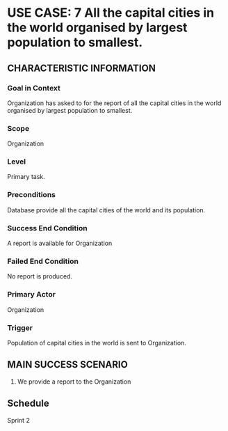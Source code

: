 # USE CASE: 7 All the capital cities in the world organised by largest population to smallest.

## CHARACTERISTIC INFORMATION

### Goal in Context
Organization has asked to for the report of all the capital cities in the world organised by largest population to smallest. 


### Scope

Organization

### Level

Primary task.

### Preconditions

Database provide all the capital cities of the world and its population. 

### Success End Condition

A report is available for Organization

### Failed End Condition

No report is produced.

### Primary Actor

Organization

### Trigger

Population of capital cities in the world is sent to Organization.

## MAIN SUCCESS SCENARIO

1. We provide a report to the Organization

## Schedule
Sprint 2